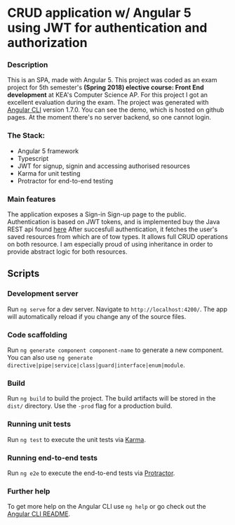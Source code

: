 <MainGrid>

<HeaderTitle>
  
# CRUD application w/ Angular 5 <br/> using JWT for authentication and authorization

<TitleAction href="https://github.com/stefanosAgelastos/cvEditorFront" label="Go to github repo" />
<TitleAction href="http://makeyourcv.stefworks.ml" label="Go to demo" />
</HeaderTitle>


<InfoGrid>

<InfoPaper>
  
### Description
 
This is an SPA, made with Angular 5. This project was coded as an exam project for 5th semester's **(Spring 2018) elective course: Front End development** at KEA's Computer Science AP. For this project I got an excellent evaluation during the exam. The project was generated with [Angular CLI](https://github.com/angular/angular-cli) version 1.7.0. You can see the demo, which is hosted on github pages. At the moment there's no server backend, so one cannot login.

</InfoPaper>

<InfoPaper>
<MyChip label="Front-end Development"/>
<MyChip label="Typescript"/>
<MyChip label="Angular 5"/>
<MyChip label="JWT auth"/>
<MyChip label="Karma"/>
<MyChip label="Protractor"/>
</InfoPaper>

</InfoGrid>

<PanelGrid>
<Panel id="1" heading="What?" secondaryHeading="About the technologies I used" >

### The Stack:
- Angular 5 framework
- Typescript
- JWT for signup, signin and accessing authorised resources
- Karma for unit testing
- Protractor for end-to-end testing
</Panel>

<Panel id="2" heading="What for?" secondaryHeading="About the functionality" >  
  
### Main features
  
The application exposes a Sign-in Sign-up page to the public. Authentication is based on JWT tokens, and is implemented buy the Java REST api found [here](https://github.com/stefanosAgelastos/personalRest) After succesfull authentication, it fetches the user's saved resources from which are of tow types. It allows full CRUD operations on both resource. I am especially proud of using inheritance in order to provide abstract logic for both resources.
</Panel>

<Panel id="3" heading="For Devs" secondaryHeading="Angular scripts" >

## Scripts
### Development server

Run `ng serve` for a dev server. Navigate to `http://localhost:4200/`. The app will automatically reload if you change any of the source files.

### Code scaffolding

Run `ng generate component component-name` to generate a new component. You can also use `ng generate directive|pipe|service|class|guard|interface|enum|module`.

### Build

Run `ng build` to build the project. The build artifacts will be stored in the `dist/` directory. Use the `-prod` flag for a production build.

### Running unit tests

Run `ng test` to execute the unit tests via [Karma](https://karma-runner.github.io).

### Running end-to-end tests

Run `ng e2e` to execute the end-to-end tests via [Protractor](http://www.protractortest.org/).

### Further help

To get more help on the Angular CLI use `ng help` or go check out the [Angular CLI README](https://github.com/angular/angular-cli/blob/master/README.md).
</Panel>

</PanelGrid>


</MainGrid>


